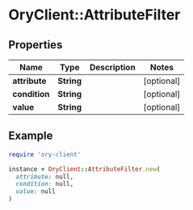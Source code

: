 # OryClient::AttributeFilter

## Properties

| Name | Type | Description | Notes |
| ---- | ---- | ----------- | ----- |
| **attribute** | **String** |  | [optional] |
| **condition** | **String** |  | [optional] |
| **value** | **String** |  | [optional] |

## Example

```ruby
require 'ory-client'

instance = OryClient::AttributeFilter.new(
  attribute: null,
  condition: null,
  value: null
)
```

